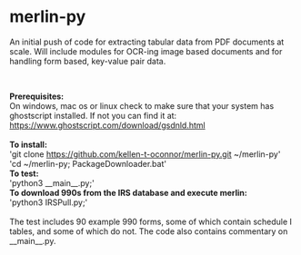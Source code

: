 # merlin-py

An initial push of code for extracting tabular data from PDF documents at scale. Will include modules for OCR-ing image based documents and for handling form based, key-value pair data.

<br>

<strong>Prerequisites:</strong>
<br>
On windows, mac os or linux check to make sure that your system has ghostscript installed. If not you can find it at: https://www.ghostscript.com/download/gsdnld.html
<br><br>
<strong>To install:</strong>
<br>
'git clone https://github.com/kellen-t-oconnor/merlin-py.git ~/merlin-py'
<br>
'cd ~/merlin-py; PackageDownloader.bat'
<br>
<strong>To test:</strong>
<br>
<id>'python3 \_\_main\_\_.py;'</id>
<br>
<strong>To download 990s from the IRS database and execute merlin:</strong>
<br>
<id>'python3 IRSPull.py;'</id>
<br>
<br>
The test includes 90 example 990 forms, some of which contain schedule I tables, and some of which do not. The code also contains commentary on \_\_main\_\_.py.
